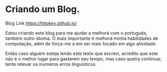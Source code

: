 # Criando um Blog.

Blog Link <https://hitokey.github.io/>

Estou criando este blog para me ajudar a melhorá com o português, também outro idioma. O mais importante é melhorá minha habilidades de computação, além de força-me a em ser mais focado em algo atividade.

Então caso alguém esteja lendo este texto que escrevi, acredito que este não é o melhor lugar para gastarem seu tempo, mas caso queira continuar, tente relevar os inumeros erros linguísticos. 

[comment]: <> (Caso tenha alguma sugestão, dúvida ou concelho poderá ser enviado para <pedro_like07@hotmail.com>.)
